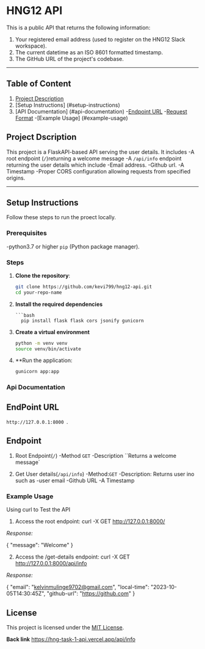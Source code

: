 # HNG12 API

This is a public API that returns the following information:

1. Your registered email address (used to register on the HNG12 Slack workspace).
2. The current datetime as an ISO 8601 formatted timestamp.
3. The GitHub URL of the project's codebase.

---

## Table of Content

1. [Project Description](#project-description)
2. [Setup Instructions] (#setup-instructions)
3. [API Documentation] (#api-documentation) -[Endpoint URL](#endpoint-url) -[Request Format](#request-format) -[Example Usage] (#example-usage)

## Project Dscription

This project is a FlaskAPI-based API serving the user details. It includes
-A root endpoint (`/`)returning a welcome message
-A `/api/info` endpoint returning the user details which include
-Email address.
-Github url.
-A Timestamp
-Proper CORS configuration allowing requests from specified origins.

---

## Setup Instructions

Follow these steps to run the proect locally.

### Prerequisites

-python3.7 or higher
`pip` (Python package manager).

### Steps

1.  **Clone the repository**:

    ```bash
    git clone https://github.com/kevi799/hng12-api.git
    cd your-repo-name

    ```

2.  **Install the required dependencies**

        ```bash
          pip install flask flask cors jsonify gunicorn

3.  **Create a virtual environment**

    ```bash
    python -m venv venv
    source venv/bin/activate

    ```

4.  \*\*Run the application:

    ```bash
    gunicorn app:app
    ```

### Api Documentation

## EndPoint URL

`http://127.0.0.1:8000 `.

## Endpoint

1. Root Endpoint(`/`)
   -Method `GET`
   -Description ``Returns a welcome message`

2. Get User details(`/api/info`)
   -Method:`GET`
   -Description: Returns user ino such as
   -user email
   -Github URL
   -A Timestamp

### Example Usage

Using curl to Test the API

1. Access the root endpoint:
   curl -X GET http://127.0.0.1:8000/

_Response:_

{
"message": "Welcome"
}

2. Access the /get-details endpoint:
   curl -X GET http://127.0.0.1:8000/api/info

_Response:_

{
"email": "kelvinmulinge9702@gmail.com",
"local-time": "2023-10-05T14:30:45Z",
"github-url": "https://github.com"
}

## License

This project is licensed under the [MIT License](LICENSE).

**Back link**
https://hng-task-1-api.vercel.app/api/info
